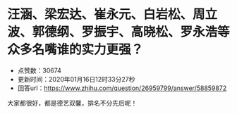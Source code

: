 # 汪涵、梁宏达、崔永元、白岩松、周立波、郭德纲、罗振宇、高晓松、罗永浩等众多名嘴谁的实力更强？
- 点赞数：30674
- 更新时间：2020年01月16日12时33分27秒
- 回答url：https://www.zhihu.com/question/26959799/answer/58859872
<body>
 <p data-pid="UY7wUnGH">大家都很好，都是德艺双馨，排名不分先后呢！</p>
</body>